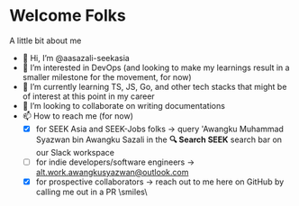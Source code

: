 # Welcome Folks

<heading> A little bit about me </heading> <p>
- 👋 Hi, I’m @aasazali-seekasia
- 👀 I’m interested in DevOps (and looking to make my learnings result in a smaller milestone for the movement, for now) 
- 🌱 I’m currently learning TS, JS, Go, and other tech stacks that might be of interest at this point in my career
- 💞️ I’m looking to collaborate on writing documentations 
- 📫 How to reach me (for now)
  - [x] for SEEK Asia and SEEK-Jobs folks -> query 'Awangku Muhammad Syazwan bin Awangku Sazali in the **🔍 Search SEEK** search bar on our Slack workspace
  - [ ] for indie developers/software engineers -> alt.work.awangkusyazwan@outlook.com
  - [x] for prospective collaborators -> reach out to me here on GitHub by calling me out in a PR \\smiles\\
</p>
<!---
aasazali-seekasia/aasazali-seekasia is a ✨ special ✨ repository because its `README.md` (this file) appears on your GitHub profile.
You can click the Preview link to take a look at your changes.
--->
